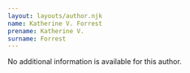 ```yaml
---
layout: layouts/author.njk
name: Katherine V. Forrest
prename: Katherine V.
surname: Forrest
---
```

No additional information is available for this author.
